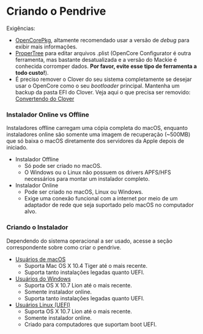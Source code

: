 # Criando o Pendrive

Exigências:

* [OpenCorePkg](https://github.com/acidanthera/OpenCorePkg/releases), altamente recomendado usar a versão de *debug* para exibir mais informações.
* [ProperTree](https://github.com/corpnewt/ProperTree) para editar arquivos .plist (OpenCore Configurator é outra ferramenta, mas bastante desatualizada e a versão do Mackie é conhecida corromper dados. **Por favor, evite esse tipo de ferramenta a todo custo!**).
* É preciso remover o Clover do seu sistema completamente se desejar usar o OpenCore como o seu *bootloader* principal. Mantenha um backup da pasta EFI do Clover. Veja aqui o que precisa ser removido: [Convertendo do Clover](https://github.com/deomkds/OpenCore-Install-Guide/tree/master/clover-conversion)

### Instalador Online vs Offline

Instaladores offline carregam uma cópia completa do macOS, enquanto instaladores online são somente uma imagem de recuperação (~500MB) que só baixa o macOS diretamente dos servidores da Apple depois de iniciado.

* Instalador Offline
  * Só pode ser criado no macOS.
  * O Windows ou o Linux não possuem os drivers APFS/HFS necessários para montar um instalador completo.
* Instalador Online
  * Pode ser criado no macOS, Linux ou Windows.
  * Exige uma conexão funcional com a internet por meio de um adaptador de rede que seja suportado pelo macOS no computador alvo.

### Criando o Instalador

Dependendo do sistema operacional a ser usado, acesse a seção correspondente sobre como criar o pendrive.

* [Usuários de macOS](../installer-guide/mac-install.md)
  * Suporta Mac OS X 10.4 Tiger até o mais recente.
  * Suporta tanto instalações legadas quanto UEFI.
* [Usuários do Windows](../installer-guide/winblows-install.md)
  * Suporta OS X 10.7 Lion até o mais recente.
  * Somente instalador online.
  * Suporta tanto instalações legadas quanto UEFI.
* [Usuários Linux (UEFI)](../installer-guide/linux-install.md)
  * Suporta OS X 10.7 Lion até o mais recente.
  * Somente instalador online.
  * Criado para computadores que suportam boot UEFI.

